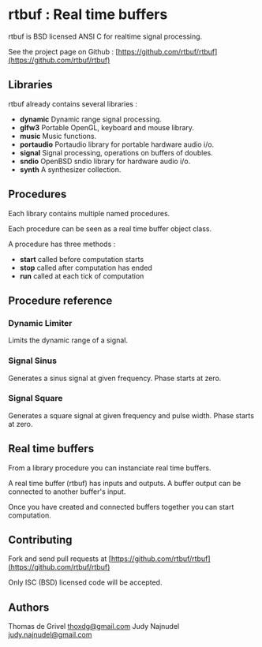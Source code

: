 # rtbuf : Real time buffers

rtbuf is BSD licensed ANSI C for realtime signal processing.

See the project page on Github :
[https://github.com/rtbuf/rtbuf](https://github.com/rtbuf/rtbuf)

## Libraries

rtbuf already contains several libraries :
 - **dynamic**   Dynamic range signal processing.
 - **glfw3**     Portable OpenGL, keyboard and mouse library.
 - **music**     Music functions.
 - **portaudio** Portaudio library for portable hardware audio i/o.
 - **signal**    Signal processing, operations on buffers of doubles.
 - **sndio**     OpenBSD sndio library for hardware audio i/o.
 - **synth**     A synthesizer collection.

## Procedures

Each library contains multiple named procedures.

Each procedure can be seen as a real time buffer object class.

A procedure has three methods :
 - **start** called before computation starts
 - **stop** called after computation has ended
 - **run** called at each tick of computation

## Procedure reference

### Dynamic Limiter
Limits the dynamic range of a signal.

### Signal Sinus
Generates a sinus signal at given frequency.
Phase starts at zero.

### Signal Square
Generates a square signal at given frequency and pulse width.
Phase starts at zero.

## Real time buffers

From a library procedure you can instanciate real time buffers.

A real time buffer (rtbuf) has inputs and outputs.
A buffer output can be connected to another buffer's input.

Once you have created and connected buffers together you can start computation.

## Contributing

Fork and send pull requests at
[https://github.com/rtbuf/rtbuf](https://github.com/rtbuf/rtbuf)

Only ISC (BSD) licensed code will be accepted.

## Authors

Thomas de Grivel <thoxdg@gmail.com>
Judy Najnudel <judy.najnudel@gmail.com>
